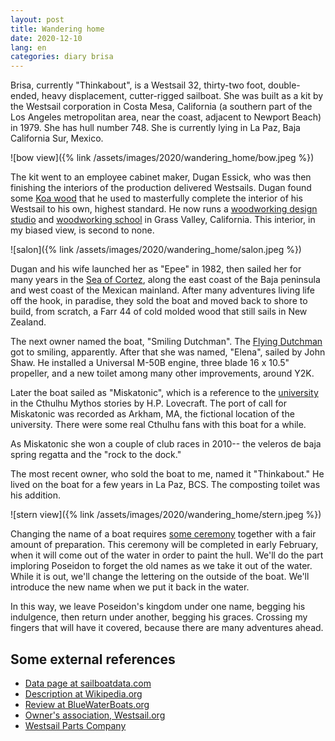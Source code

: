 ```yaml
---
layout: post
title: Wandering home
date: 2020-12-10
lang: en
categories: diary brisa
---
```


Brisa, currently "Thinkabout", is a Westsail 32,
thirty-two foot, double-ended, heavy displacement, cutter-rigged
sailboat. She was built as a kit by the
Westsail corporation in Costa Mesa, California (a southern part of the
Los Angeles metropolitan area, near the coast, adjacent to Newport Beach)
in 1979. She has hull number 748.
She is currently lying in La Paz, Baja California Sur, Mexico.

![bow view]({% link /assets/images/2020/wandering_home/bow.jpeg %})

The kit went to an employee cabinet maker, Dugan Essick, who was then finishing
the interiors of the production delivered Westsails.  Dugan found some [Koa
wood](https://en.wikipedia.org/wiki/Acacia_koa) that he used to masterfully
complete the interior of his Westsail to his own, highest standard.  He now
runs a [woodworking design studio](https://www.essickwoodworks.com) and
[woodworking school](http://www.essickwoodworkingschool.com/) in Grass Valley,
California. This interior, in my biased view, is second to none.

![salon]({% link /assets/images/2020/wandering_home/salon.jpeg %})

Dugan and his wife launched her as "Epee" in 1982, then 
sailed her for many years in the
[Sea of Cortez](https://en.wikipedia.org/wiki/Gulf_of_California),
along the east coast of the Baja peninsula and
west coast of the Mexican mainland. After many adventures living life
off the hook, in paradise, they sold the boat and moved back to shore
to build, from scratch, a Farr 44 of cold molded wood that still sails
in New Zealand.

The next owner named the boat, "Smiling Dutchman".  The [Flying
Dutchman](https://en.wikipedia.org/wiki/Flying_Dutchman) got to smiling,
apparently.  After that she was named, "Elena", sailed by John Shaw. He
installed a Universal M-50B engine, three blade 16 x 10.5" propeller, and
a new toilet among many other improvements, around Y2K.

Later the boat sailed as "Miskatonic", which is a
reference to the
[university](https://lovecraft.fandom.com/wiki/Miskatonic_University) in the
Cthulhu Mythos stories by H.P. Lovecraft.  The port of call for Miskatonic was
recorded as Arkham, MA, the fictional location of the university. There were
some real Cthulhu fans with this boat for a while.

As Miskatonic she won a couple of club races in 2010-- the veleros de baja
spring regatta and the "rock to the dock."

The most recent owner, who sold the boat to me, named it "Thinkabout."
He lived on the boat for a few years in La Paz, BCS.
The composting toilet was his addition.

![stern view]({% link /assets/images/2020/wandering_home/stern.jpeg %})

Changing the name of a boat requires
[some ceremony](https://www.boatsafe.com/renaming-boat/)
together with a fair amount of preparation.
This ceremony will be completed in early February, when it will
come out of the water in order to paint the hull.
We'll do the part imploring Poseidon to forget the old names as we
take it out of the water. While it is out, we'll change the lettering
on the outside of the boat. We'll introduce the new name when we put it
back in the water.

In this way, we leave Poseidon's kingdom under one name, begging his indulgence,
then return under another, begging his graces.
Crossing my fingers that will have it covered, because there are many
adventures ahead.

## Some external references

- [Data page at sailboatdata.com](
  https://sailboatdata.com/sailboat/westsail-32
)
- [Description at Wikipedia.org](
  https://en.wikipedia.org/wiki/Westsail_32
)
- [Review at BlueWaterBoats.org](
  https://bluewaterboats.org/westsail-32
)
- [Owner's association, Westsail.org](https://www.westsail.org/)
- [Westsail Parts Company](https://westsailparts.com/)
